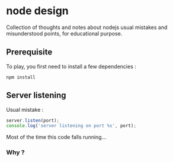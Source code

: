 # node design

Collection of thoughts and notes about nodejs usual mistakes and misunderstood points, for educational purpose.

## Prerequisite

To play, you first need to install a few dependencies :

```
npm install
```

## Server listening

Usual mistake :

```javascript
server.listen(port);
console.log('server listening on port %s', port);
```

Most of the time this code falls running...

### Why ?